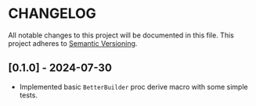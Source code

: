 # CHANGELOG

All notable changes to this project will be documented in this file. This project adheres to
[Semantic Versioning](http://semver.org/).

## [0.1.0] - 2024-07-30

- Implemented basic `BetterBuilder` proc derive macro with some simple tests.
